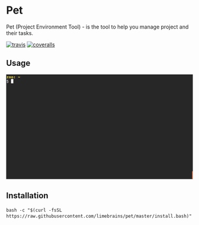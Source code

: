 
# Pet
 
Pet (Project Environment Tool) - is the tool to help you manage project and their tasks. 

[![travis](https://img.shields.io/travis/limebrains/pet.svg)](https://travis-ci.org/limebrains/pet)
[![coveralls](https://coveralls.io/repos/limebrains/pet/badge.svg?branch=master&service=github)](https://coveralls.io/github/limebrains/pet?branch=master)

## Usage

![Usage](./pet.gif)

## Installation

```
bash -c "$(curl -fsSL https://raw.githubusercontent.com/limebrains/pet/master/install.bash)"
```
